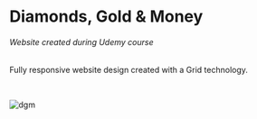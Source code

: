 # Diamonds, Gold & Money
<h6>Website created during Udemy course </h6>


Fully responsive website design created with a Grid technology.

<br>

![dgm](https://user-images.githubusercontent.com/93217370/162732559-038dd8f5-126f-4caf-a2c0-668c94f2676b.gif)
